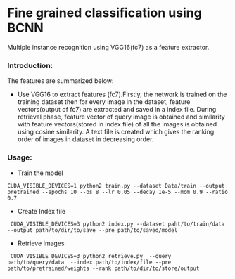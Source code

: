 # Fine grained classification using BCNN
Multiple instance recognition using VGG16(fc7) as a feature extractor.

### Introduction:
The features are summarized below:
+ Use VGG16 to extract features (fc7).Firstly, the network is trained on the training dataset then for every image in the dataset, feature vectors(output of fc7) are extracted and saved in a index file. During retrieval phase, feature vector of query image is obtained and similarity with feature vectors(stored in index file) of all the images is obtained using cosine similarity. A text file is created which gives the ranking order of images in dataset in decreasing order.

### Usage:

+ Train the model
```
CUDA_VISIBLE_DEVICES=1 python2 train.py --dataset Data/train --output pretrained --epochs 10 --bs 8 --lr 0.05 --decay 1e-5 --mom 0.9 --ratio 0.7
```
+ Create Index file
```
 CUDA_VISIBLE_DEVICES=3 python2 index.py --dataset paht/to/train/data --output path/to/dir/to/save --pre path/to/saved/model
```

+ Retrieve Images
```
 CUDA_VISIBLE_DEVICES=3 python2 retrieve.py  --query path/to/query/data  --index path/to/index/file --pre path/to/pretrained/weights --rank path/to/dir/to/store/output
 ```


